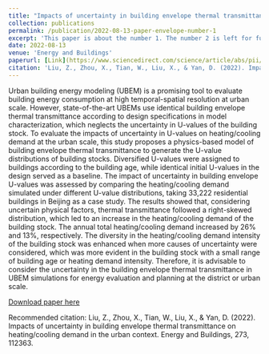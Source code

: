 ```yaml
---
title: "Impacts of uncertainty in building envelope thermal transmittance on heating/cooling demand in the urban context"
collection: publications
permalink: /publication/2022-08-13-paper-envelope-number-1
excerpt: 'This paper is about the number 1. The number 2 is left for future work.'
date: 2022-08-13
venue: 'Energy and Buildings'
paperurl: [Link](https://www.sciencedirect.com/science/article/abs/pii/S0378778822005345)
citation: 'Liu, Z., Zhou, X., Tian, W., Liu, X., & Yan, D. (2022). Impacts of uncertainty in building envelope thermal transmittance on heating/cooling demand in the urban context. Energy and Buildings, 273, 112363.'
---
```

Urban building energy modeling (UBEM) is a promising tool to evaluate building energy consumption at high temporal-spatial resolution at urban scale. However, state-of-the-art UBEMs use identical building envelope thermal transmittance according to design specifications in model characterization, which neglects the uncertainty in U-values of the building stock. To evaluate the impacts of uncertainty in U-values on heating/cooling demand at the urban scale, this study proposes a physics-based model of building envelope thermal transmittance to generate the U-value distributions of building stocks. Diversified U-values were assigned to buildings according to the building age, while identical initial U-values in the design served as a baseline. The impact of uncertainty in building envelope U-values was assessed by comparing the heating/cooling demand simulated under different U-value distributions, taking 33,222 residential buildings in Beijing as a case study. The results showed that, considering uncertain physical factors, thermal transmittance followed a right-skewed distribution, which led to an increase in the heating/cooling demand of the building stock. The annual total heating/cooling demand increased by 26% and 13%, respectively. The diversity in the heating/cooling demand intensity of the building stock was enhanced when more causes of uncertainty were considered, which was more evident in the building stock with a small range of building age or heating demand intensity. Therefore, it is advisable to consider the uncertainty in the building envelope thermal transmittance in UBEM simulations for energy evaluation and planning at the district or urban scale.

[Download paper here](http://zr-liu.github.io/files/03_Impacts_of_uncertainty_in_building_envelope_thermal_transmittance_on_heatingcooling_demand_in_the_urban_context.pdf)

Recommended citation: Liu, Z., Zhou, X., Tian, W., Liu, X., & Yan, D. (2022). Impacts of uncertainty in building envelope thermal transmittance on heating/cooling demand in the urban context. Energy and Buildings, 273, 112363.
